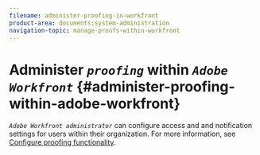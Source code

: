 ```yaml
---
filename: administer-proofing-in-workfront
product-area: documents;system-administration
navigation-topic: manage-proofs-within-workfront
---
```




# Administer *`proofing`* within *`Adobe Workfront`* {#administer-proofing-within-adobe-workfront}

*`Adobe Workfront administrator`* can configure access and and notification settings for users within their organization. For more information, see [Configure proofing functionality](_configuring-proofing-functionality.md).
